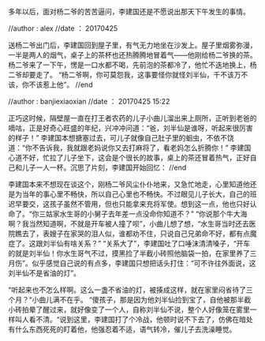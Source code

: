 
多年以后，面对杨二爷的苦苦逼问，李建国还是不愿说出那天下午发生的事情。

//author : alex
//date ： 20170425

送杨二爷出门后，李建国回到屋子里，有气无力地坐在沙发上。屋子里烟雾弥漫，一半是两人的烟气，桌子上的茶杯也还热腾腾地冒着气——他刚给杨二爷换的茶。杨二爷来了一下午，愣是一口水都不喝，先前泡的茶都冷了，他忙不迭地换上，杨二爷却要走了。 “杨二爷啊，你可莫怨我，这事要怪你就怪刘半仙，千不该万不该，你不该惹上他”。
//end

//author : banjiexiaoxian
//date ： 20170425 15:22


正巧这时候，隔壁屋一直在打王者农药的儿子小曲儿溜出来上厕所，正听到老爸的嘀咕，正是好奇心旺盛的年纪，兴冲冲问道：“爸，刘半仙是谁呀，听起来很厉害的样子！”
李建国本想搪塞过去，可儿子就像自己肚子里的蛔虫，不依不饶道：“你不告诉我，我就跟老妈说你又去打麻将了，看老妈怎么折腾你！”
李建国心道不好，忙拉了儿子坐下，这会是个很长的故事，桌上的茶还冒着热气，正好自己和儿子一人一杯。沉思了片刻，李建国开始回忆：
//end

李建国本来不想现在谈这个，刚杨二爷风尘仆仆地来，又急忙地走，心里知道他还是为当年的事心里不畅快，所以自己心里也不畅快。不过眼见儿子长大，自己的班迟早要交，这孩子虽然不管用，但也只能拿来充将军使。想到这一点，他也只好认命了。“你三姑家水生哥的小舅子去年差一点没命你知道不？” “你说那个牛大海啊？我当然知道啊，不就是开车被人撞了呗”，小曲儿想了想，“水生哥当时还去医院瞧去了，表嫂子在家哭的泪人似，谁都劝不住，只说自己兄弟命不好，都有点魔症了。这跟刘半仙有啥关系？” “关系大了”，李建国吐了口唾沫清清嗓子，“开车的就是刘半仙！你水生哥气不过，摸黑捡了半截小砖照他脑袋一拍，在家里养了三月伤”。似乎感觉自己说的有点多，李建国只想把话头打住：“可不许往外面说，这刘半仙不是省油的灯”。

“听起来也不怎么样啊。这么一盏不省油的灯，被揍成这样，就在家里闷省待了三个月？“小曲儿满不在乎。
“傻孩子，那是因为他刘半仙捡到宝了，自他被那半截小砖拍晕了醒过来，就好像变了一个人，自称刘半仙不说，整个人好像笼在雾里一样叫人看不清。“说到这里，李建国打了个冷战，他顿时说不下去了，仿佛在暗处有什么东西死死的盯着他，他强忍着不适，语气转冷，催儿子去洗澡睡觉。
